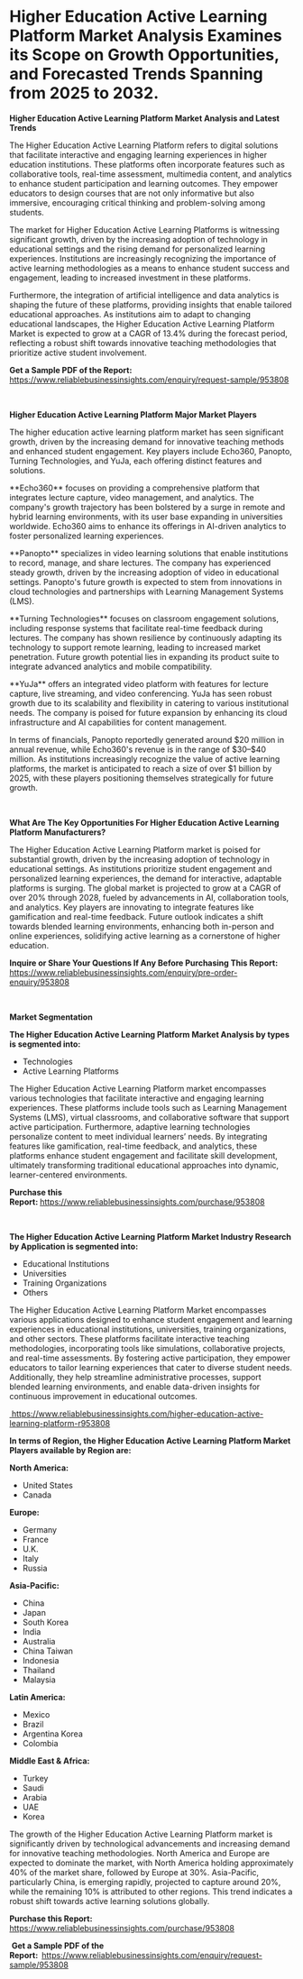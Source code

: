 <p><h1>Higher Education Active Learning Platform Market Analysis Examines its Scope on Growth Opportunities, and Forecasted Trends Spanning from 2025 to 2032.</h1></p><p><strong>Higher Education Active Learning Platform Market Analysis and Latest Trends</strong></p>
<p><p>The Higher Education Active Learning Platform refers to digital solutions that facilitate interactive and engaging learning experiences in higher education institutions. These platforms often incorporate features such as collaborative tools, real-time assessment, multimedia content, and analytics to enhance student participation and learning outcomes. They empower educators to design courses that are not only informative but also immersive, encouraging critical thinking and problem-solving among students.</p><p>The market for Higher Education Active Learning Platforms is witnessing significant growth, driven by the increasing adoption of technology in educational settings and the rising demand for personalized learning experiences. Institutions are increasingly recognizing the importance of active learning methodologies as a means to enhance student success and engagement, leading to increased investment in these platforms. </p><p>Furthermore, the integration of artificial intelligence and data analytics is shaping the future of these platforms, providing insights that enable tailored educational approaches. As institutions aim to adapt to changing educational landscapes, the Higher Education Active Learning Platform Market is expected to grow at a CAGR of 13.4% during the forecast period, reflecting a robust shift towards innovative teaching methodologies that prioritize active student involvement.</p></p>
<p><strong>Get a Sample PDF of the Report:&nbsp;</strong> <a href="https://www.reliablebusinessinsights.com/enquiry/request-sample/953808?utm_campaign=2247&utm_medium=2&utm_source=Github&utm_content=ia&utm_term=18042025&utm_id=higher-education-active-learning-platform">https://www.reliablebusinessinsights.com/enquiry/request-sample/953808</a></p>
<p>&nbsp;</p>
<p><strong>Higher Education Active Learning Platform Major Market Players</strong></p>
<p><p>The higher education active learning platform market has seen significant growth, driven by the increasing demand for innovative teaching methods and enhanced student engagement. Key players include Echo360, Panopto, Turning Technologies, and YuJa, each offering distinct features and solutions.</p><p>**Echo360** focuses on providing a comprehensive platform that integrates lecture capture, video management, and analytics. The company's growth trajectory has been bolstered by a surge in remote and hybrid learning environments, with its user base expanding in universities worldwide. Echo360 aims to enhance its offerings in AI-driven analytics to foster personalized learning experiences.</p><p>**Panopto** specializes in video learning solutions that enable institutions to record, manage, and share lectures. The company has experienced steady growth, driven by the increasing adoption of video in educational settings. Panopto's future growth is expected to stem from innovations in cloud technologies and partnerships with Learning Management Systems (LMS).</p><p>**Turning Technologies** focuses on classroom engagement solutions, including response systems that facilitate real-time feedback during lectures. The company has shown resilience by continuously adapting its technology to support remote learning, leading to increased market penetration. Future growth potential lies in expanding its product suite to integrate advanced analytics and mobile compatibility.</p><p>**YuJa** offers an integrated video platform with features for lecture capture, live streaming, and video conferencing. YuJa has seen robust growth due to its scalability and flexibility in catering to various institutional needs. The company is poised for future expansion by enhancing its cloud infrastructure and AI capabilities for content management.</p><p>In terms of financials, Panopto reportedly generated around $20 million in annual revenue, while Echo360's revenue is in the range of $30–$40 million. As institutions increasingly recognize the value of active learning platforms, the market is anticipated to reach a size of over $1 billion by 2025, with these players positioning themselves strategically for future growth.</p></p>
<p>&nbsp;</p>
<p><strong>What Are The Key Opportunities For Higher Education Active Learning Platform Manufacturers?</strong></p>
<p><p>The Higher Education Active Learning Platform market is poised for substantial growth, driven by the increasing adoption of technology in educational settings. As institutions prioritize student engagement and personalized learning experiences, the demand for interactive, adaptable platforms is surging. The global market is projected to grow at a CAGR of over 20% through 2028, fueled by advancements in AI, collaboration tools, and analytics. Key players are innovating to integrate features like gamification and real-time feedback. Future outlook indicates a shift towards blended learning environments, enhancing both in-person and online experiences, solidifying active learning as a cornerstone of higher education.</p></p>
<p><strong>Inquire or Share Your Questions If Any Before Purchasing This Report:</strong> <a href="https://www.reliablebusinessinsights.com/enquiry/pre-order-enquiry/953808?utm_campaign=2247&utm_medium=2&utm_source=Github&utm_content=ia&utm_term=18042025&utm_id=higher-education-active-learning-platform">https://www.reliablebusinessinsights.com/enquiry/pre-order-enquiry/953808</a></p>
<p>&nbsp;</p>
<p><strong>Market Segmentation</strong></p>
<p><strong>The Higher Education Active Learning Platform Market Analysis by types is segmented into:</strong></p>
<p><ul><li>Technologies</li><li>Active Learning Platforms</li></ul></p>
<p><p>The Higher Education Active Learning Platform market encompasses various technologies that facilitate interactive and engaging learning experiences. These platforms include tools such as Learning Management Systems (LMS), virtual classrooms, and collaborative software that support active participation. Furthermore, adaptive learning technologies personalize content to meet individual learners’ needs. By integrating features like gamification, real-time feedback, and analytics, these platforms enhance student engagement and facilitate skill development, ultimately transforming traditional educational approaches into dynamic, learner-centered environments.</p></p>
<p><strong>Purchase this Report:&nbsp;</strong><a href="https://www.reliablebusinessinsights.com/purchase/953808?utm_campaign=2247&utm_medium=2&utm_source=Github&utm_content=ia&utm_term=18042025&utm_id=higher-education-active-learning-platform">https://www.reliablebusinessinsights.com/purchase/953808</a></p>
<p>&nbsp;</p>
<p><strong>The Higher Education Active Learning Platform Market Industry Research by Application is segmented into:</strong></p>
<p><ul><li>Educational Institutions</li><li>Universities</li><li>Training Organizations</li><li>Others</li></ul></p>
<p><p>The Higher Education Active Learning Platform Market encompasses various applications designed to enhance student engagement and learning experiences in educational institutions, universities, training organizations, and other sectors. These platforms facilitate interactive teaching methodologies, incorporating tools like simulations, collaborative projects, and real-time assessments. By fostering active participation, they empower educators to tailor learning experiences that cater to diverse student needs. Additionally, they help streamline administrative processes, support blended learning environments, and enable data-driven insights for continuous improvement in educational outcomes.</p></p>
<p><a href="https://www.reliablebusinessinsights.com/higher-education-active-learning-platform-r953808?utm_campaign=2247&utm_medium=2&utm_source=Github&utm_content=ia&utm_term=18042025&utm_id=higher-education-active-learning-platform">&nbsp;https://www.reliablebusinessinsights.com/higher-education-active-learning-platform-r953808</a></p>
<p><strong>In terms of Region, the Higher Education Active Learning Platform Market Players available by Region are:</strong></p>
<p>
    <p> <strong> North America: </strong>
        <ul>
            <li>United States</li>
            <li>Canada</li>
        </ul>
        </p> 
    <p> <strong> Europe: </strong>
        <ul>
            <li>Germany</li>
            <li>France</li>
            <li>U.K.</li>
            <li>Italy</li>
            <li>Russia</li>
        </ul>
        </p> 
    <p> <strong> Asia-Pacific: </strong>
        <ul>
            <li>China</li>
            <li>Japan</li>
            <li>South Korea</li>
            <li>India</li>
            <li>Australia</li>
            <li>China Taiwan</li>
            <li>Indonesia</li>
            <li>Thailand</li>
            <li>Malaysia</li>
        </ul>
        </p> 
    <p> <strong> Latin America: </strong>
        <ul>
            <li>Mexico</li>
            <li>Brazil</li>
            <li>Argentina Korea</li>
            <li>Colombia</li>
        </ul>
        </p> 
    <p> <strong> Middle East & Africa: </strong>
        <ul>
            <li>Turkey</li>
            <li>Saudi</li>
            <li>Arabia</li>
            <li>UAE</li>
            <li>Korea</li>
        </ul>
    </p>
    </p>
<p><p>The growth of the Higher Education Active Learning Platform market is significantly driven by technological advancements and increasing demand for innovative teaching methodologies. North America and Europe are expected to dominate the market, with North America holding approximately 40% of the market share, followed by Europe at 30%. Asia-Pacific, particularly China, is emerging rapidly, projected to capture around 20%, while the remaining 10% is attributed to other regions. This trend indicates a robust shift towards active learning solutions globally.</p></p>
<p><strong>Purchase this Report: </strong><a href="https://www.reliablebusinessinsights.com/purchase/953808?utm_campaign=2247&utm_medium=2&utm_source=Github&utm_content=ia&utm_term=18042025&utm_id=higher-education-active-learning-platform">https://www.reliablebusinessinsights.com/purchase/953808</a></p>
<p>&nbsp;<strong>Get a Sample PDF of the Report:&nbsp;&nbsp;</strong><a href="https://www.reliablebusinessinsights.com/enquiry/request-sample/953808?utm_campaign=2247&utm_medium=2&utm_source=Github&utm_content=ia&utm_term=18042025&utm_id=higher-education-active-learning-platform">https://www.reliablebusinessinsights.com/enquiry/request-sample/953808</a></p>
<p><strong></strong></p>
<p><p></p><p></p><p></p></p>